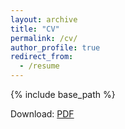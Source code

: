```yaml
---
layout: archive
title: "CV"
permalink: /cv/
author_profile: true
redirect_from:
  - /resume
---
```


{% include base_path %}

Download: [PDF](https://silviopetriconi.github.io/files/cv.pdf)

